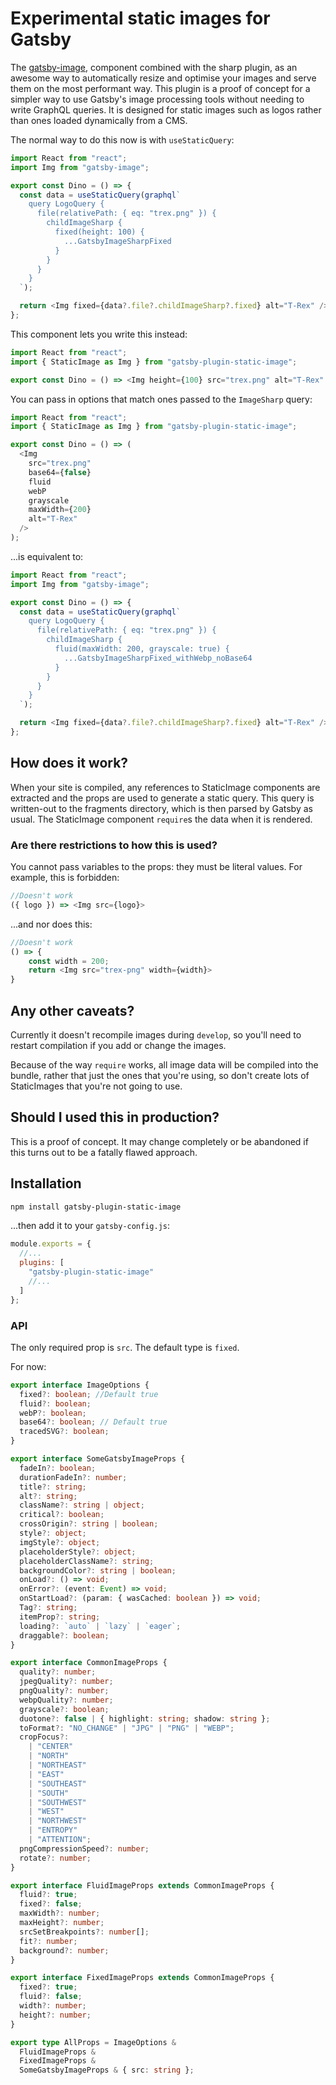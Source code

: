 # Experimental static images for Gatsby

The [gatsby-image](https://www.gatsbyjs.org/packages/gatsby-image/), component combined with the sharp plugin, as an awesome way to automatically resize and optimise your images and serve them on the most performant way. This plugin is a proof of concept for a simpler way to use Gatsby's image processing tools without needing to write GraphQL queries. It is designed for static images such as logos rather than ones loaded dynamically from a CMS.

The normal way to do this now is with `useStaticQuery`:

```js
import React from "react";
import Img from "gatsby-image";

export const Dino = () => {
  const data = useStaticQuery(graphql`
    query LogoQuery {
      file(relativePath: { eq: "trex.png" }) {
        childImageSharp {
          fixed(height: 100) {
            ...GatsbyImageSharpFixed
          }
        }
      }
    }
  `);

  return <Img fixed={data?.file?.childImageSharp?.fixed} alt="T-Rex" />;
};
```

This component lets you write this instead:

```js
import React from "react";
import { StaticImage as Img } from "gatsby-plugin-static-image";

export const Dino = () => <Img height={100} src="trex.png" alt="T-Rex" />;
```

You can pass in options that match ones passed to the `ImageSharp` query:

```js
import React from "react";
import { StaticImage as Img } from "gatsby-plugin-static-image";

export const Dino = () => (
  <Img
    src="trex.png"
    base64={false}
    fluid
    webP
    grayscale
    maxWidth={200}
    alt="T-Rex"
  />
);
```

...is equivalent to:

```js
import React from "react";
import Img from "gatsby-image";

export const Dino = () => {
  const data = useStaticQuery(graphql`
    query LogoQuery {
      file(relativePath: { eq: "trex.png" }) {
        childImageSharp {
          fluid(maxWidth: 200, grayscale: true) {
            ...GatsbyImageSharpFixed_withWebp_noBase64
          }
        }
      }
    }
  `);

  return <Img fixed={data?.file?.childImageSharp?.fixed} alt="T-Rex" />;
};
```

## How does it work?

When your site is compiled, any references to StaticImage components are extracted and the props are used to generate a static query. This query is written-out to the fragments directory, which is then parsed by Gatsby as usual. The StaticImage component `require`s the data when it is rendered.

### Are there restrictions to how this is used?

You cannot pass variables to the props: they must be literal values. For example, this is forbidden:

```js
//Doesn't work
({ logo }) => <Img src={logo}>
```

...and nor does this:

```js
//Doesn't work
() => {
    const width = 200;
    return <Img src="trex-png" width={width}>
}
```

## Any other caveats?

Currently it doesn't recompile images during `develop`, so you'll need to restart compilation if you add or change the images.

Because of the way `require` works, all image data will be compiled into the bundle, rather that just the ones that you're using, so don't create lots of StaticImages that you're not going to use.

## Should I used this in production?

This is a proof of concept. It may change completely or be abandoned if this turns out to be a fatally flawed approach.

## Installation

```bash
npm install gatsby-plugin-static-image
```

...then add it to your `gatsby-config.js`:

```js
module.exports = {
  //...
  plugins: [
    "gatsby-plugin-static-image"
    //...
  ]
};
```

### API

The only required prop is `src`. The default type is `fixed`.

For now:

```typescript
export interface ImageOptions {
  fixed?: boolean; //Default true
  fluid?: boolean;
  webP?: boolean;
  base64?: boolean; // Default true
  tracedSVG?: boolean;
}

export interface SomeGatsbyImageProps {
  fadeIn?: boolean;
  durationFadeIn?: number;
  title?: string;
  alt?: string;
  className?: string | object;
  critical?: boolean;
  crossOrigin?: string | boolean;
  style?: object;
  imgStyle?: object;
  placeholderStyle?: object;
  placeholderClassName?: string;
  backgroundColor?: string | boolean;
  onLoad?: () => void;
  onError?: (event: Event) => void;
  onStartLoad?: (param: { wasCached: boolean }) => void;
  Tag?: string;
  itemProp?: string;
  loading?: `auto` | `lazy` | `eager`;
  draggable?: boolean;
}

export interface CommonImageProps {
  quality?: number;
  jpegQuality?: number;
  pngQuality?: number;
  webpQuality?: number;
  grayscale?: boolean;
  duotone?: false | { highlight: string; shadow: string };
  toFormat?: "NO_CHANGE" | "JPG" | "PNG" | "WEBP";
  cropFocus?:
    | "CENTER"
    | "NORTH"
    | "NORTHEAST"
    | "EAST"
    | "SOUTHEAST"
    | "SOUTH"
    | "SOUTHWEST"
    | "WEST"
    | "NORTHWEST"
    | "ENTROPY"
    | "ATTENTION";
  pngCompressionSpeed?: number;
  rotate?: number;
}

export interface FluidImageProps extends CommonImageProps {
  fluid?: true;
  fixed?: false;
  maxWidth?: number;
  maxHeight?: number;
  srcSetBreakpoints?: number[];
  fit?: number;
  background?: number;
}

export interface FixedImageProps extends CommonImageProps {
  fixed?: true;
  fluid?: false;
  width?: number;
  height?: number;
}

export type AllProps = ImageOptions &
  FluidImageProps &
  FixedImageProps &
  SomeGatsbyImageProps & { src: string };
```
